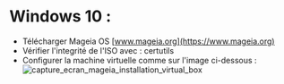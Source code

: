 
# Windows 10 :
- Télécharger Mageia OS [www.mageia.org](https://www.mageia.org)
- Vérifier l'integrité de l'ISO avec : certutils
- Configurer la machine virtuelle comme sur l'image ci-dessous :
![capture_ecran_mageia_installation_virtual_box](https://user-images.githubusercontent.com/19194678/60004258-8c8a0280-966c-11e9-82b5-1fe14e3c6d1d.png)